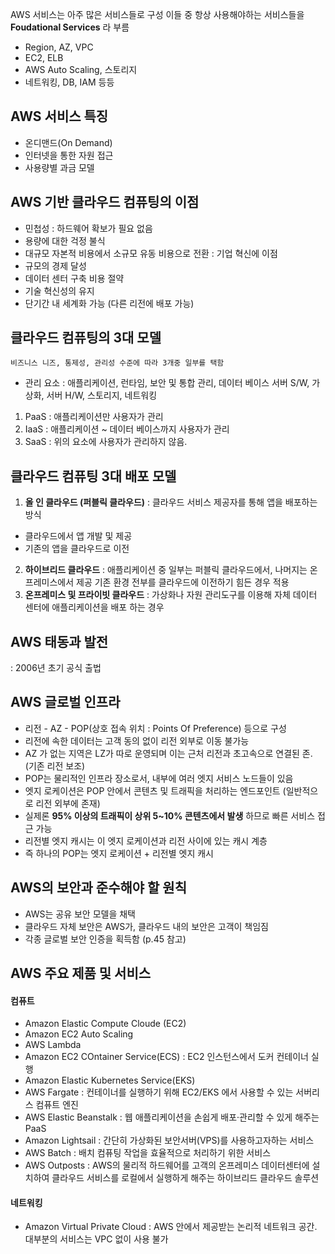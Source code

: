 
AWS 서비스는 아주 많은 서비스들로 구성
이들 중 항상 사용해야하는 서비스들을  **Foudational Services** 라 부름
- Region, AZ, VPC
- EC2, ELB
- AWS Auto Scaling, 스토리지
- 네트워킹, DB, IAM 등등


## AWS 서비스 특징
- 온디맨드(On Demand)
- 인터넷을 통한 자원 접근
- 사용량별 과금 모델


## AWS 기반 클라우드 컴퓨팅의 이점
- 민첩성 : 하드웨어 확보가 필요 없음
- 용량에 대한 걱정 불식
- 대규모 자본적 비용에서 소규모 유동 비용으로 전환 : 기업 혁신에 이점
- 규모의 경제 달성
- 데이터 센터 구축 비용 절약
- 기술 혁신성의 유지
- 단기간 내 세계화 가능 (다른 리전에 배포 가능)

## 클라우드 컴퓨팅의 3대 모델

	비즈니스 니즈, 통제성, 관리성 수준에 따라 3개중 일부를 택함

- 관리 요소 : 애플리케이션, 런타임, 보안 및 통합 관리, 데이터 베이스
  서버 S/W, 가상화, 서버 H/W, 스토리지, 네트워킹

1. PaaS : 애플리케이션만 사용자가 관리
2. IaaS : 애플리케이션 ~ 데이터 베이스까지 사용자가 관리
3. SaaS : 위의 요소에 사용자가 관리하지 않음.

## 클라우드 컴퓨팅 3대 배포 모델
1. **올 인 클라우드 (퍼블릭 클라우드)**
 : 클라우드 서비스 제공자를 통해 앱을 배포하는 방식
- 클라우드에서 앱 개발 및 제공
-  기존의 앱을 클라우드로 이전
2. **하이브리드 클라우드**
 : 애플리케이션 중 일부는 퍼블릭 클라우드에서, 나머지는 온프레미스에서 제공
	  기존 환경 전부를 클라우드에 이전하기 힘든 경우 적용
3. **온프레미스 및 프라이빗 클라우드**
: 가상화나 자원 관리도구를 이용해 자체 데이터 센터에 애플리케이션을 배포 하는 경우

## AWS 태동과 발전
: 2006년 초기 공식 출법

## AWS 글로벌 인프라
- 리전 - AZ - POP(상호 접속 위치 : Points Of Preference) 등으로 구성
- 리전에 속한 데이터는 고객 동의 없이 리전 외부로 이동 불가능
- AZ 가 없는 지역은 LZ가 따로 운영되며 이는 근처 리전과 초고속으로 연결된 존. (기존 리전 보조)
- POP는 물리적인 인프라 장소로서, 내부에 여러 엣지 서비스 노드들이 있음
- 엣지 로케이션은 POP 안에서 콘텐츠 및 트래픽을 처리하는 엔드포인트 (일반적으로 리전 외부에 존재)
- 실제론 **95% 이상의 트래픽이 상위 5~10% 콘텐츠에서 발생** 하므로 빠른 서비스 접근 가능
- 리전별 엣지 캐시는 이 엣지 로케이션과 리전 사이에 있는 캐시 계층
- 즉 하나의 POP는  엣지 로케이션 + 리전별 엣지 캐시

## AWS의 보안과 준수해야 할 원칙
- AWS는 공유 보안 모델을 채택
- 클라우드 자체 보안은 AWS가, 클라우드 내의 보안은 고객이 책임짐
 - 각종 글로벌 보안 인증을 획득함 (p.45 참고)

## AWS 주요 제품 및 서비스
#### 컴퓨트
- Amazon Elastic Compute Cloude (EC2)
- Amazon EC2 Auto Scaling
- AWS Lambda
- Amazon EC2 COntainer Service(ECS) : EC2 인스턴스에서 도커 컨테이너 실행
- Amazon Elastic Kubernetes Service(EKS)
- AWS Fargate : 컨테이너를 실행하기 위해 EC2/EKS 에서 사용할 수 있는 서버리스 컴퓨트 엔진
- AWS Elastic Beanstalk : 웹 애플리케이션을 손쉽게 배포·관리할 수 있게 해주는 PaaS
- Amazon Lightsail : 간단히 가상화된 보안서버(VPS)를 사용하고자하는 서비스
- AWS Batch : 배치 컴퓨팅 작업을 효율적으로 처리하기 위한 서비스 
- AWS Outposts : AWS의 물리적 하드웨어를 고객의 온프레미스 데이터센터에 설치하여 클라우드 서비스를 로컬에서 실행하게 해주는 하이브리드 클라우드 솔루션

#### 네트워킹
- Amazon Virtual Private Cloud : AWS 안에서 제공받는 논리적 네트워크 공간. 대부분의 서비스는 VPC 없이 사용 불가